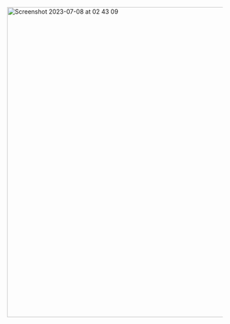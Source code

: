 <img width="723" alt="Screenshot 2023-07-08 at 02 43 09" src="https://github.com/khaya-zulu/zedx/assets/39437696/48f63d08-7418-4276-8a2b-e55ec65b4172">
